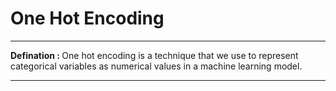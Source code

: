 <h1>One Hot Encoding</h1>
<hr>

<p><b>Defination : </b>One hot encoding is a technique that we use to represent categorical variables as numerical values in a machine learning model.</p>
<hr/>

